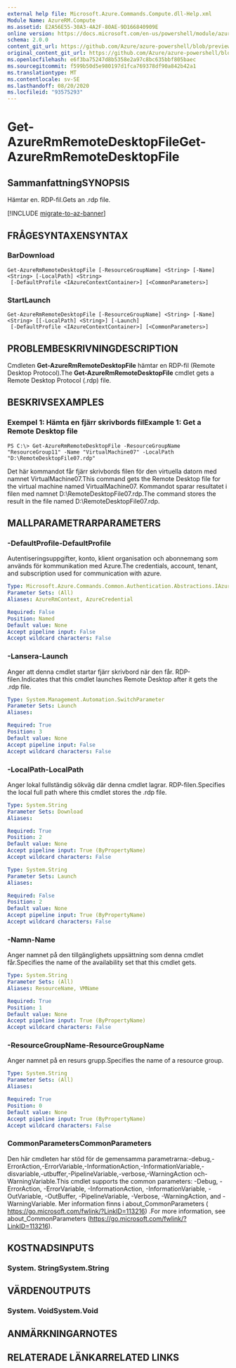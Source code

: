 ```yaml
---
external help file: Microsoft.Azure.Commands.Compute.dll-Help.xml
Module Name: AzureRM.Compute
ms.assetid: E2A56E55-30A3-4A2F-80AE-9D166840909E
online version: https://docs.microsoft.com/en-us/powershell/module/azurerm.compute/get-azurermremotedesktopfile
schema: 2.0.0
content_git_url: https://github.com/Azure/azure-powershell/blob/preview/src/ResourceManager/Compute/Commands.Compute/help/Get-AzureRmRemoteDesktopFile.md
original_content_git_url: https://github.com/Azure/azure-powershell/blob/preview/src/ResourceManager/Compute/Commands.Compute/help/Get-AzureRmRemoteDesktopFile.md
ms.openlocfilehash: e6f3ba75247d8b5358e2a97c8bc635bbf805baec
ms.sourcegitcommit: f599b50d5e980197d1fca769378df90a842b42a1
ms.translationtype: MT
ms.contentlocale: sv-SE
ms.lasthandoff: 08/20/2020
ms.locfileid: "93575293"
---
```

# <span data-ttu-id="bcf17-101">Get-AzureRmRemoteDesktopFile</span><span class="sxs-lookup"><span data-stu-id="bcf17-101">Get-AzureRmRemoteDesktopFile</span></span>

## <span data-ttu-id="bcf17-102">Sammanfattning</span><span class="sxs-lookup"><span data-stu-id="bcf17-102">SYNOPSIS</span></span>
<span data-ttu-id="bcf17-103">Hämtar en. RDP-fil.</span><span class="sxs-lookup"><span data-stu-id="bcf17-103">Gets an .rdp file.</span></span>

[!INCLUDE [migrate-to-az-banner](../../includes/migrate-to-az-banner.md)]

## <span data-ttu-id="bcf17-104">FRÅGESYNTAXEN</span><span class="sxs-lookup"><span data-stu-id="bcf17-104">SYNTAX</span></span>

### <span data-ttu-id="bcf17-105">Bar</span><span class="sxs-lookup"><span data-stu-id="bcf17-105">Download</span></span>
```
Get-AzureRmRemoteDesktopFile [-ResourceGroupName] <String> [-Name] <String> [-LocalPath] <String>
 [-DefaultProfile <IAzureContextContainer>] [<CommonParameters>]
```

### <span data-ttu-id="bcf17-106">Start</span><span class="sxs-lookup"><span data-stu-id="bcf17-106">Launch</span></span>
```
Get-AzureRmRemoteDesktopFile [-ResourceGroupName] <String> [-Name] <String> [[-LocalPath] <String>] [-Launch]
 [-DefaultProfile <IAzureContextContainer>] [<CommonParameters>]
```

## <span data-ttu-id="bcf17-107">PROBLEMBESKRIVNING</span><span class="sxs-lookup"><span data-stu-id="bcf17-107">DESCRIPTION</span></span>
<span data-ttu-id="bcf17-108">Cmdleten **Get-AzureRmRemoteDesktopFile** hämtar en RDP-fil (Remote Desktop Protocol).</span><span class="sxs-lookup"><span data-stu-id="bcf17-108">The **Get-AzureRmRemoteDesktopFile** cmdlet gets a Remote Desktop Protocol (.rdp) file.</span></span>

## <span data-ttu-id="bcf17-109">BESKRIVS</span><span class="sxs-lookup"><span data-stu-id="bcf17-109">EXAMPLES</span></span>

### <span data-ttu-id="bcf17-110">Exempel 1: Hämta en fjärr skrivbords fil</span><span class="sxs-lookup"><span data-stu-id="bcf17-110">Example 1: Get a Remote Desktop file</span></span>
```
PS C:\> Get-AzureRmRemoteDesktopFile -ResourceGroupName "ResourceGroup11" -Name "VirtualMachine07" -LocalPath "D:\RemoteDesktopFile07.rdp"
```

<span data-ttu-id="bcf17-111">Det här kommandot får fjärr skrivbords filen för den virtuella datorn med namnet VirtualMachine07.</span><span class="sxs-lookup"><span data-stu-id="bcf17-111">This command gets the Remote Desktop file for the virtual machine named VirtualMachine07.</span></span>
<span data-ttu-id="bcf17-112">Kommandot sparar resultatet i filen med namnet D:\RemoteDesktopFile07.rdp.</span><span class="sxs-lookup"><span data-stu-id="bcf17-112">The command stores the result in the file named D:\RemoteDesktopFile07.rdp.</span></span>

## <span data-ttu-id="bcf17-113">MALLPARAMETRAR</span><span class="sxs-lookup"><span data-stu-id="bcf17-113">PARAMETERS</span></span>

### <span data-ttu-id="bcf17-114">-DefaultProfile</span><span class="sxs-lookup"><span data-stu-id="bcf17-114">-DefaultProfile</span></span>
<span data-ttu-id="bcf17-115">Autentiseringsuppgifter, konto, klient organisation och abonnemang som används för kommunikation med Azure.</span><span class="sxs-lookup"><span data-stu-id="bcf17-115">The credentials, account, tenant, and subscription used for communication with azure.</span></span>

```yaml
Type: Microsoft.Azure.Commands.Common.Authentication.Abstractions.IAzureContextContainer
Parameter Sets: (All)
Aliases: AzureRmContext, AzureCredential

Required: False
Position: Named
Default value: None
Accept pipeline input: False
Accept wildcard characters: False
```

### <span data-ttu-id="bcf17-116">-Lansera</span><span class="sxs-lookup"><span data-stu-id="bcf17-116">-Launch</span></span>
<span data-ttu-id="bcf17-117">Anger att denna cmdlet startar fjärr skrivbord när den får. RDP-filen.</span><span class="sxs-lookup"><span data-stu-id="bcf17-117">Indicates that this cmdlet launches Remote Desktop after it gets the .rdp file.</span></span>

```yaml
Type: System.Management.Automation.SwitchParameter
Parameter Sets: Launch
Aliases:

Required: True
Position: 3
Default value: None
Accept pipeline input: False
Accept wildcard characters: False
```

### <span data-ttu-id="bcf17-118">-LocalPath</span><span class="sxs-lookup"><span data-stu-id="bcf17-118">-LocalPath</span></span>
<span data-ttu-id="bcf17-119">Anger lokal fullständig sökväg där denna cmdlet lagrar. RDP-filen.</span><span class="sxs-lookup"><span data-stu-id="bcf17-119">Specifies the local full path where this cmdlet stores the .rdp file.</span></span>

```yaml
Type: System.String
Parameter Sets: Download
Aliases:

Required: True
Position: 2
Default value: None
Accept pipeline input: True (ByPropertyName)
Accept wildcard characters: False
```

```yaml
Type: System.String
Parameter Sets: Launch
Aliases:

Required: False
Position: 2
Default value: None
Accept pipeline input: True (ByPropertyName)
Accept wildcard characters: False
```

### <span data-ttu-id="bcf17-120">-Namn</span><span class="sxs-lookup"><span data-stu-id="bcf17-120">-Name</span></span>
<span data-ttu-id="bcf17-121">Anger namnet på den tillgänglighets uppsättning som denna cmdlet får.</span><span class="sxs-lookup"><span data-stu-id="bcf17-121">Specifies the name of the availability set that this cmdlet gets.</span></span>

```yaml
Type: System.String
Parameter Sets: (All)
Aliases: ResourceName, VMName

Required: True
Position: 1
Default value: None
Accept pipeline input: True (ByPropertyName)
Accept wildcard characters: False
```

### <span data-ttu-id="bcf17-122">-ResourceGroupName</span><span class="sxs-lookup"><span data-stu-id="bcf17-122">-ResourceGroupName</span></span>
<span data-ttu-id="bcf17-123">Anger namnet på en resurs grupp.</span><span class="sxs-lookup"><span data-stu-id="bcf17-123">Specifies the name of a resource group.</span></span>

```yaml
Type: System.String
Parameter Sets: (All)
Aliases:

Required: True
Position: 0
Default value: None
Accept pipeline input: True (ByPropertyName)
Accept wildcard characters: False
```

### <span data-ttu-id="bcf17-124">CommonParameters</span><span class="sxs-lookup"><span data-stu-id="bcf17-124">CommonParameters</span></span>
<span data-ttu-id="bcf17-125">Den här cmdleten har stöd för de gemensamma parametrarna:-debug,-ErrorAction,-ErrorVariable,-InformationAction,-InformationVariable,-disvariable,-utbuffer,-PipelineVariable,-verbose,-WarningAction och-WarningVariable.</span><span class="sxs-lookup"><span data-stu-id="bcf17-125">This cmdlet supports the common parameters: -Debug, -ErrorAction, -ErrorVariable, -InformationAction, -InformationVariable, -OutVariable, -OutBuffer, -PipelineVariable, -Verbose, -WarningAction, and -WarningVariable.</span></span> <span data-ttu-id="bcf17-126">Mer information finns i about_CommonParameters ( https://go.microsoft.com/fwlink/?LinkID=113216) .</span><span class="sxs-lookup"><span data-stu-id="bcf17-126">For more information, see about_CommonParameters (https://go.microsoft.com/fwlink/?LinkID=113216).</span></span>

## <span data-ttu-id="bcf17-127">KOSTNADS</span><span class="sxs-lookup"><span data-stu-id="bcf17-127">INPUTS</span></span>

### <span data-ttu-id="bcf17-128">System. String</span><span class="sxs-lookup"><span data-stu-id="bcf17-128">System.String</span></span>

## <span data-ttu-id="bcf17-129">VÄRDEN</span><span class="sxs-lookup"><span data-stu-id="bcf17-129">OUTPUTS</span></span>

### <span data-ttu-id="bcf17-130">System. Void</span><span class="sxs-lookup"><span data-stu-id="bcf17-130">System.Void</span></span>

## <span data-ttu-id="bcf17-131">ANMÄRKNINGAR</span><span class="sxs-lookup"><span data-stu-id="bcf17-131">NOTES</span></span>

## <span data-ttu-id="bcf17-132">RELATERADE LÄNKAR</span><span class="sxs-lookup"><span data-stu-id="bcf17-132">RELATED LINKS</span></span>
